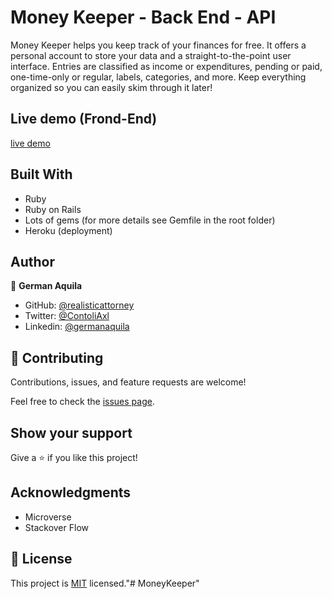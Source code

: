 # Money Keeper - Back End - API

Money Keeper helps you keep track of your finances for free. It offers a personal account to store your data and a straight-to-the-point user interface. Entries are classified as income or expenditures, pending or paid, one-time-only or regular, labels, categories, and more. Keep everything organized so you can easily skim through it later!

## Live demo (Frond-End)

[live demo](https://moneykeeperreact.herokuapp.com/)

## Built With

- Ruby
- Ruby on Rails
- Lots of gems (for more details see Gemfile in the root folder)
- Heroku (deployment)

## Author

👤 **German Aquila**

- GitHub: [@realisticattorney](https://github.com/realisticattorney)
- Twitter: [@ContoliAxl](https://www.twitter.com/contoliaxl)
- Linkedin: [@germanaquila](https://www.linkedin.com/in/germanaquila/)

## 🤝 Contributing

Contributions, issues, and feature requests are welcome!

Feel free to check the [issues page](../../issues/).

## Show your support

Give a ⭐️ if you like this project!

## Acknowledgments

- Microverse
- Stackover Flow

## 📝 License

This project is [MIT](./MIT.md) licensed."# MoneyKeeper"